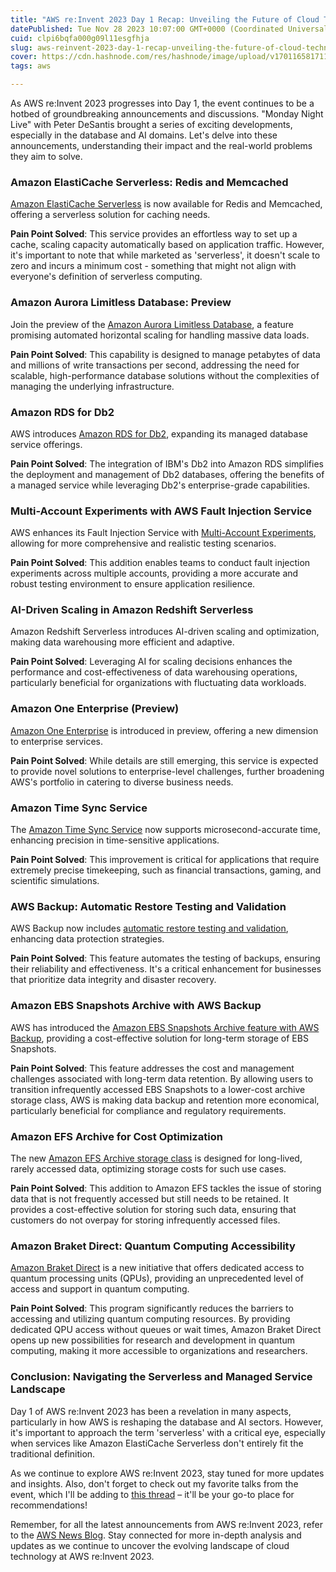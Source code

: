 ```yaml
---
title: "AWS re:Invent 2023 Day 1 Recap: Unveiling the Future of Cloud Technology"
datePublished: Tue Nov 28 2023 10:07:00 GMT+0000 (Coordinated Universal Time)
cuid: clpi6bqfa000g09l11esgfhja
slug: aws-reinvent-2023-day-1-recap-unveiling-the-future-of-cloud-technology
cover: https://cdn.hashnode.com/res/hashnode/image/upload/v1701165817114/cf2bcc9a-df93-42be-9f22-2f236fa6331d.jpeg
tags: aws

---
```


As AWS re:Invent 2023 progresses into Day 1, the event continues to be a hotbed of groundbreaking announcements and discussions. "Monday Night Live" with Peter DeSantis brought a series of exciting developments, especially in the database and AI domains. Let's delve into these announcements, understanding their impact and the real-world problems they aim to solve.

### Amazon ElastiCache Serverless: Redis and Memcached

[Amazon ElastiCache Serverless](https://aws.amazon.com/blogs/aws/amazon-elasticache-serverless-for-redis-and-memcached-now-generally-available/) is now available for Redis and Memcached, offering a serverless solution for caching needs.

**Pain Point Solved**: This service provides an effortless way to set up a cache, scaling capacity automatically based on application traffic. However, it's important to note that while marketed as 'serverless', it doesn't scale to zero and incurs a minimum cost - something that might not align with everyone's definition of serverless computing.

### Amazon Aurora Limitless Database: Preview

Join the preview of the [Amazon Aurora Limitless Database](https://aws.amazon.com/blogs/aws/join-the-preview-amazon-aurora-limitless-database/), a feature promising automated horizontal scaling for handling massive data loads.

**Pain Point Solved**: This capability is designed to manage petabytes of data and millions of write transactions per second, addressing the need for scalable, high-performance database solutions without the complexities of managing the underlying infrastructure.

### Amazon RDS for Db2

AWS introduces [Amazon RDS for Db2](https://aws.amazon.com/blogs/aws/getting-started-with-new-amazon-rds-for-db2/), expanding its managed database service offerings.

**Pain Point Solved**: The integration of IBM's Db2 into Amazon RDS simplifies the deployment and management of Db2 databases, offering the benefits of a managed service while leveraging Db2's enterprise-grade capabilities.

### Multi-Account Experiments with AWS Fault Injection Service

AWS enhances its Fault Injection Service with [Multi-Account Experiments](https://lnkd.in/dZZPdA_b), allowing for more comprehensive and realistic testing scenarios.

**Pain Point Solved**: This addition enables teams to conduct fault injection experiments across multiple accounts, providing a more accurate and robust testing environment to ensure application resilience.

### AI-Driven Scaling in Amazon Redshift Serverless

Amazon Redshift Serverless introduces AI-driven scaling and optimization, making data warehousing more efficient and adaptive.

**Pain Point Solved**: Leveraging AI for scaling decisions enhances the performance and cost-effectiveness of data warehousing operations, particularly beneficial for organizations with fluctuating data workloads.

### Amazon One Enterprise (Preview)

[Amazon One Enterprise](https://aws.amazon.com/about-aws/whats-new/2023/11/amazon-one-enterprise-preview/) is introduced in preview, offering a new dimension to enterprise services.

**Pain Point Solved**: While details are still emerging, this service is expected to provide novel solutions to enterprise-level challenges, further broadening AWS's portfolio in catering to diverse business needs.

### Amazon Time Sync Service

The [Amazon Time Sync Service](https://aws.amazon.com/about-aws/whats-new/2023/11/amazon-time-sync-service-microsecond-accurate-time/) now supports microsecond-accurate time, enhancing precision in time-sensitive applications.

**Pain Point Solved**: This improvement is critical for applications that require extremely precise timekeeping, such as financial transactions, gaming, and scientific simulations.

### AWS Backup: Automatic Restore Testing and Validation

AWS Backup now includes [automatic restore testing and validation](https://lnkd.in/diRCTJyj), enhancing data protection strategies.

**Pain Point Solved**: This feature automates the testing of backups, ensuring their reliability and effectiveness. It's a critical enhancement for businesses that prioritize data integrity and disaster recovery.

### Amazon EBS Snapshots Archive with AWS Backup

AWS has introduced the [Amazon EBS Snapshots Archive feature with AWS Backup](https://aws.amazon.com/blogs/aws/amazon-ebs-snapshots-archive-is-now-available-with-aws-backup/), providing a cost-effective solution for long-term storage of EBS Snapshots.

**Pain Point Solved**: This feature addresses the cost and management challenges associated with long-term data retention. By allowing users to transition infrequently accessed EBS Snapshots to a lower-cost archive storage class, AWS is making data backup and retention more economical, particularly beneficial for compliance and regulatory requirements.

### Amazon EFS Archive for Cost Optimization

The new [Amazon EFS Archive storage class](https://aws.amazon.com/blogs/aws/optimize-your-storage-costs-for-rarely-accessed-files-with-amazon-efs-archive/) is designed for long-lived, rarely accessed data, optimizing storage costs for such use cases.

**Pain Point Solved**: This addition to Amazon EFS tackles the issue of storing data that is not frequently accessed but still needs to be retained. It provides a cost-effective solution for storing such data, ensuring that customers do not overpay for storing infrequently accessed files.

### Amazon Braket Direct: Quantum Computing Accessibility

[Amazon Braket Direct](https://aws.amazon.com/blogs/aws/reserve-quantum-computers-get-expertise-and-cutting-edge-capabilities-with-amazon-braket-direct/) is a new initiative that offers dedicated access to quantum processing units (QPUs), providing an unprecedented level of access and support in quantum computing.

**Pain Point Solved**: This program significantly reduces the barriers to accessing and utilizing quantum computing resources. By providing dedicated QPU access without queues or wait times, Amazon Braket Direct opens up new possibilities for research and development in quantum computing, making it more accessible to organizations and researchers.

### **Conclusion: Navigating the Serverless and Managed Service Landscape**

Day 1 of AWS re:Invent 2023 has been a revelation in many aspects, particularly in how AWS is reshaping the database and AI sectors. However, it's important to approach the term 'serverless' with a critical eye, especially when services like Amazon ElastiCache Serverless don't entirely fit the traditional definition.  
  
As we continue to explore AWS re:Invent 2023, stay tuned for more updates and insights. Also, don't forget to check out my favorite talks from the event, which I'll be adding to [this thread](https://twitter.com/adi_12_modi) – it'll be your go-to place for recommendations!

Remember, for all the latest announcements from AWS re:Invent 2023, refer to the [AWS News Blog](https://aws.amazon.com/blogs/aws/top-announcements-of-aws-reinvent-2023/). Stay connected for more in-depth analysis and updates as we continue to uncover the evolving landscape of cloud technology at AWS re:Invent 2023.